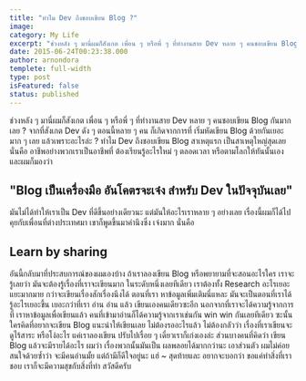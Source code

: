```yaml
---
title: "ทำไม Dev ถึงชอบเขียน Blog ?"
image:
category: My Life
excerpt: "ช่วงหลัง ๆ มานี่ผมก็สังเกต เพื่อน ๆ หรือพี่ ๆ ที่ทำงานสาย Dev หลาย ๆ คนชอบเขียน Blog กันมากเลย ?"
date: 2015-06-24T00:23:38.000
author: arnondora
templete: full-width
type: post
isFeatured: false
status: published
---
```


ช่วงหลัง ๆ มานี่ผมก็สังเกต เพื่อน ๆ หรือพี่ ๆ ที่ทำงานสาย Dev หลาย ๆ คนชอบเขียน Blog กันมากเลย ?
จากที่สังเกต Dev ดัง ๆ ตอนนี้หลาย ๆ คน ก็เกิดจากการที่ เริ่มหัดเขียน Blog ด้วยกันเยอะ มาก ๆ เลย
แล้วเพราะอะไรล่ะ ? ทำไม Dev ถึงชอบเขียน Blog
สาเหตุแรก เป็นสาเหตุใหญ่สุดเลย นั่นคือ อาชีพอย่างพวกเราเป็นอาชีพที่ ต้องเรียนรู้อะไรใหม่ ๆ ตลอดเวลา หรือตามโลกให้ทันนั้นเอง และผมก็มองว่า

## "Blog เป็นเครื่องมือ อันโคตรจะเจ๋ง สำหรับ Dev ในปัจจุบันเลย"
มันไม่ได้ทำให้เราเป็น Dev ที่ดีขึ้นอย่างเดียวนะ แต่มันให้อะไรเราหลาย ๆ อย่างเลย เรื่องนี้ผมก็ได้ไปคุยกับเพื่อนที่ต่างประเทศมา เขาก็พูดขึ้นมาคำนึงซึ่ง เจ๋งมาก นั่นคือ

## Learn by sharing
อันนี้กลับมาที่ประสบการณ์ของผมเองบ้าง ถ้าเราลองเขียน Blog หรือพยายามที่จะสอนอะไรใคร เราจะรู้เลยว่า มันจะต้องรู้เรื่องที่เราจะเขียนมาก ในระดับหนึ่งเลยทีเดียว เราต้องทั้ง Research อะไรเยอะแยะมากมาย กว่าจะเขียนเรื่องสักเรื่องนึงได้
ตอนที่เรา หาข้อมูลเพิ่มเติมนี่แหละ มันจะเป็นตอนที่เราได้ รู้อะไรเยอะขึ้น เยอะกว่าที่เรา อ่าน อ่าน แล้ว เขียนเองคนเดียวซะอีก
นอกจากที่เราจะได้ความรู้จากการที่ เราหาข้อมูลเพื่อเขียนแล้ว คนที่เข้ามาอ่านก็ได้ความรู้จากเราเช่นกัน win win กันเลยทีเดียว
ซะนั้นใครคิดที่อยากจะเขียน Blog แนะนำให้เขียนเลย ไม่ต้องรออะไรแล้ว ไม่ต้องกลัวว่า เรื่องที่เราเขียนจะดูไร้สาระ หรือโง่อะไร แค่เราลองเขียน ปรับไปเรื่อย ๆ เดี๋ยวเราก็เก่งเองล่ะ
ส่วนบางคนที่คิดว่า เขียน Blog แล้วจะมีรายได้อะไร ผมว่า เรื่องพวกนั้นมันเป็น ผลพลอยได้มากกว่านะ เอาส่วนตัว ผมไม่ค่อยสนใจด้วยซ้ำว่า จะมีคนอ่านมั้ย แต่ถ้ามีก็ดีใจอยู่นะ แฮ่ ~
สุดท้ายและ อยากจะบอกว่า ขอแค่ทำสิ่งที่เราชอบ เราก็จะมีความสุขกับสิ่งที่ทำ สวัสดีครับ
